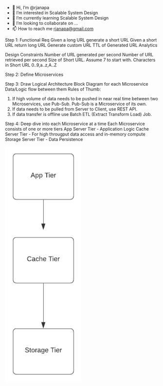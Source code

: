 - 👋 Hi, I’m @rjanapa
- 👀 I’m interested in Scalable System Design
- 🌱 I’m currently learning Scalable System Design
- 💞️ I’m looking to collaborate on ...
- 📫 How to reach me rjanapa@gmail.com

<!---
rjanapa/rjanapa is a ✨ special ✨ repository because its `README.md` (this file) appears on your GitHub profile.
You can click the Preview link to take a look at your changes.
--->

Step 1: 
Functional Req
Given a long URL generate a short URL
Given a short URL return long URL
Generate custom URL
TTL of Generated URL
Analytics

Design Constraints
Number of URL generated per second
Number of URL retrieved per second
Size of Short URL. Assume 7 to start with.
Characters in Short URL 0..9,a..z,A..Z

Step 2: Define Microservices

Step 3: Draw Logical Architecture
Block Diagram for each Microservice
Data/Logic flow between them
Rules of Thumb: 
1. If high volume of data needs to be pushed in near real time between two Microservices, use Pub-Sub. Pub-Sub is a Microservice of its own.
2. If data needs to be pulled from Server to Client, use REST API.
3. If data transfer is offline use Batch ETL (Extract Transform Load) Job.

Step 4: Deep dive into each Microservice at a time
Each Microservice consists of one or more tiers
App Server Tier - Application Logic
Cache Server Tier - For high througput data access and in-memory compute
Storage Server Tier - Data Persistence

<img src="https://github.com/rjanapa/rjanapa/blob/main/3-TierArchDiagram.png" width="250">

